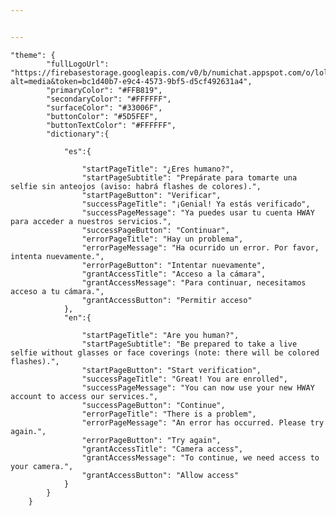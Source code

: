 ```yaml
---


---
```


<pre><code>"theme": {
        "fullLogoUrl": "https://firebasestorage.googleapis.com/v0/b/numichat.appspot.com/o/lola_reco%2Fareyouhuman.svg?alt=media&amp;token=bc1d40b7-e9c4-4573-9bf5-d5cf492631a4",
        "primaryColor": "#FFB819",
        "secondaryColor": "#FFFFFF",
        "surfaceColor": "#33006F",
        "buttonColor": "#5D5FEF",
        "buttonTextColor": "#FFFFFF",
        "dictionary":{

            "es":{

                "startPageTitle": "¿Eres humano?",
                "startPageSubtitle": "Prepárate para tomarte una selfie sin anteojos (aviso: habrá flashes de colores).",
                "startPageButton": "Verificar",
                "successPageTitle": "¡Genial! Ya estás verificado",
                "successPageMessage": "Ya puedes usar tu cuenta HWAY para acceder a nuestros servicios.",
                "successPageButton": "Continuar",
                "errorPageTitle": "Hay un problema",
                "errorPageMessage": "Ha ocurrido un error. Por favor, intenta nuevamente.",
                "errorPageButton": "Intentar nuevamente",
                "grantAccessTitle": "Acceso a la cámara",
                "grantAccessMessage": "Para continuar, necesitamos acceso a tu cámara.",
                "grantAccessButton": "Permitir acceso"
            },
            "en":{

                "startPageTitle": "Are you human?",
                "startPageSubtitle": "Be prepared to take a live selfie without glasses or face coverings (note: there will be colored flashes).",
                "startPageButton": "Start verification",
                "successPageTitle": "Great! You are enrolled",
                "successPageMessage": "You can now use your new HWAY account to access our services.",
                "successPageButton": "Continue",
                "errorPageTitle": "There is a problem",
                "errorPageMessage": "An error has occurred. Please try again.",
                "errorPageButton": "Try again",
                "grantAccessTitle": "Camera access",
                "grantAccessMessage": "To continue, we need access to your camera.",
                "grantAccessButton": "Allow access"
            }
        }
    }
</code></pre>


